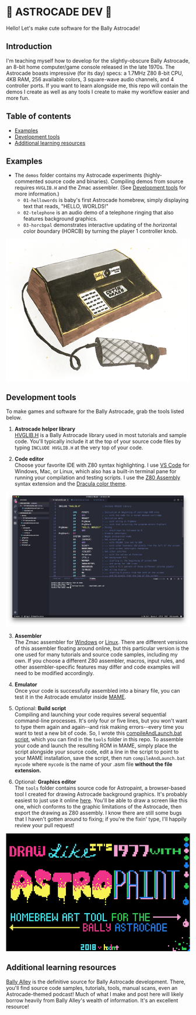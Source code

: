 # 🍄 ASTROCADE DEV 🍄

Hello! Let's make cute software for the Bally Astrocade!

## Introduction
I'm teaching myself how to develop for the slightly-obscure Bally Astrocade, an 8-bit home computer/game console released in the late 1970s. The Astrocade boasts impressive (for its day) specs: a 1.7MHz Z80 8-bit CPU, 4KB RAM, 256 available colors, 3 square-wave audio channels, and 4 controller ports. If you want to learn alongside me, this repo will contain the demos I create as well as any tools I create to make my workflow easier and more fun. 

## Table of contents
- [Examples](#examples)
- [Development tools](#development-tools)
- [Additional learning resources](#additional-learning-resources)

## Examples
- The `demos` folder contains my Astrocade experiments (highly-commented source code and binaries). Compiling demos from source requires `HVGLIB.H` and the Zmac assembler. (See [Development tools](#development-tools) for more information.)
    - `01-hellowords` is baby's first Astrocade homebrew, simply displaying text that reads, "HELLO, WORLDS!"
    - `02-telephone` is an audio demo of a telephone ringing that also features background graphics.
    - `03-horcbpal` demonstrates interactive updating of the *hor*izontal *c*olor *b*oundary (HORCB) by turning the player 1 controller knob.

![Sketch depicting Bally Astrocade](etc/bally.png)

## Development tools

To make games and software for the Bally Astrocade, grab the tools listed below.

  1. **Astrocade helper library**<BR>[HVGLIB.H](http://www.ballyalley.com/ml/ml_tools/HVGLIB.zip) is a Bally Astrocade library used in most tutorials and sample code. You'll typically include it at the top of your source code files by typing `INCLUDE HVGLIB.H` at the very top of your code.

2. **Code editor**<BR>Choose your favorite IDE with Z80 syntax highlighting. I use [VS Code](http://code.visualstudio.com) for Windows, Mac, or Linux, which also has a built-in terminal pane for running your compilation and testing scripts. I use the [Z80 Assembly](https://marketplace.visualstudio.com/items?itemName=Imanolea.z80-asm#overview) syntax extension and the [Dracula color theme](https://marketplace.visualstudio.com/items?itemName=dracula-theme.theme-dracula).

  ![Screenshot of VS Code with Z80 syntax highlighting](etc/vscode.png)

3. **Assembler**<BR>The Zmac assembler for [Windows](http://www.ballyalley.com/ml/ml_tools/Zmac13_win32.zip) or [Linux](http://www.ballyalley.com/ml/ml_tools/zmac-linux.zip). There are different versions of this assembler floating around online, but this particular version is the one used for many tutorials and source code samples, including my own. If you choose a different Z80 assembler, macros, input rules, and other assembler-specific features may differ and code examples will need to be modified accordingly.

4. **Emulator**<BR>Once your code is successfully assembled into a binary file, you can test it in the Astrocade emulator inside [MAME](https://github.com/mamedev/mame/releases).

5. Optional: **Build script**<BR>Compiling and launching your code requires several sequential command-line processes. It's only four or five lines, but you won't want to type them again and again--and risk making errors--every time you want to test a new bit of code. So, I wrote this [compileAndLaunch.bat script](https://github.com/hxlnt/astrocade-dev/blob/master/tools/compileAndLaunch.bat), which you can find in the `tools` folder in this repo. To assemble your code and launch the resulting ROM in MAME, simply place the script alongside your source code, edit a line in the script to point to your MAME installation, save the script, then run `compileAndLaunch.bat mycode` where `mycode` is the name of your .asm file **without the file extension.**

6. Optional: **Graphics editor**<BR>The `tools` folder contains source code for Astropaint, a browser-based tool I created for drawing Astrocade background graphics. It's probably easiest to just use it online [here](https://rawgit.com/hxlnt/astrocade/master/tools/astropaint/index.html). You'll be able to draw a screen like this one, which conforms to the graphic limitations of the Astrocade, then export the drawing as Z80 assembly. I know there are still some bugs that I haven't gotten around to fixing; if you're the fixin' type, I'll happily review your pull request!

  ![Screenshot of Astrocade](etc/paint900.jpeg)


## Additional learning resources
[Bally Alley](http://www.ballyalley.com/) is the definitive source for Bally Astrocade development. There, you'll find source code samples, tutorials, tools, manual scans, even an Astrocade-themed podcast! Much of what I make and post here will likely borrow heavily from Bally Alley's wealth of information. It's an excellent resource!
